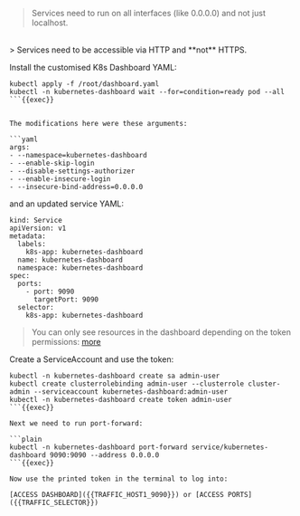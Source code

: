 
> Services need to run on all interfaces (like 0.0.0.0) and not just localhost.
<br>
> Services need to be accessible via HTTP and **not** HTTPS.

Install the customised K8s Dashboard YAML:

```plain
kubectl apply -f /root/dashboard.yaml
kubectl -n kubernetes-dashboard wait --for=condition=ready pod --all
```{{exec}}


The modifications here were these arguments:

```yaml
args:
- --namespace=kubernetes-dashboard
- --enable-skip-login
- --disable-settings-authorizer
- --enable-insecure-login
- --insecure-bind-address=0.0.0.0
```

and an updated service YAML:

```yaml{10,11}
kind: Service
apiVersion: v1
metadata:
  labels:
    k8s-app: kubernetes-dashboard
  name: kubernetes-dashboard
  namespace: kubernetes-dashboard
spec:
  ports:
    - port: 9090
      targetPort: 9090
  selector:
    k8s-app: kubernetes-dashboard
```

> You can only see resources in the dashboard depending on the token permissions: [more](https://github.com/kubernetes/dashboard/blob/master/docs/user/access-control/creating-sample-user.md)

Create a ServiceAccount and use the token:

```plain
kubectl -n kubernetes-dashboard create sa admin-user
kubectl create clusterrolebinding admin-user --clusterrole cluster-admin --serviceaccount kubernetes-dashboard:admin-user
kubectl -n kubernetes-dashboard create token admin-user
```{{exec}}

Next we need to run port-forward:

```plain
kubectl -n kubernetes-dashboard port-forward service/kubernetes-dashboard 9090:9090 --address 0.0.0.0
```{{exec}}

Now use the printed token in the terminal to log into:

[ACCESS DASHBOARD]({{TRAFFIC_HOST1_9090}}) or [ACCESS PORTS]({{TRAFFIC_SELECTOR}})
